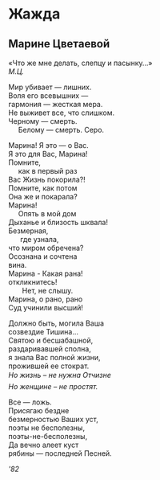 # Жажда  
  
## Марине Цветаевой 

«Что же мне делать, слепцу и пасынку…»  
*М.Ц.*

Мир убивает&nbsp;&mdash; лишних.  
Воля его всевышних&nbsp;&mdash;   
гармония&nbsp;&mdash; жесткая мера.  
Не выживет&nbsp;все, что слишком.  
Черному&nbsp;&mdash; смерть.  
&nbsp;&nbsp;&nbsp;&nbsp;&nbsp;Белому&nbsp;&mdash; смерть.
Серо.  
  
Марина! Я&nbsp;это&nbsp;&mdash; о&nbsp;Вас.  
Я это для&nbsp;Вас, Марина!  
Помните,  
&nbsp;&nbsp;&nbsp;&nbsp;&nbsp;как в&nbsp;первый раз  
Вас Жизнь покорила?!  
Помните,  как потом  
Она&nbsp;же и&nbsp;покарала?  
Марина!  
&nbsp;&nbsp;&nbsp;&nbsp;&nbsp;Опять в&nbsp;мой дом  
Дыханье и&nbsp;близость шквала!  
Безмерная,  
&nbsp;&nbsp;&nbsp;&nbsp;&nbsp;   где узнала,   
что миром обречена?  
Осознана и&nbsp;сочтена  
вина.  
Марина - Какая рана!  
откликнитесь!  
&nbsp;&nbsp;&nbsp;&nbsp;&nbsp;       &nbsp;Нет, не&nbsp;слышу.  
Марина, о&nbsp;рано, рано  
Суд учинили высший!  
  
Должно быть, могила Ваша  
созвездие Тишина&hellip;  
Святою и&nbsp;бесшабашной,  
раздаривавшей сполна,  
я знала Вас полной жизни,  
прожившей ее&nbsp;стократ.  
*Но жизнь &#8211; не&nbsp;нужна Отчизне&#133;  
Но женщине &#8211; не&nbsp;простят.*
  
Все&nbsp;&mdash; ложь.  
Присягаю бездне  
безмерностью Ваших&nbsp;уст,  
поэты не&nbsp;бесполезны,  
поэты-не-бесполезны,  
Да вечно алеет куст  
рябины&nbsp;&mdash; последней Песней.

*'82*